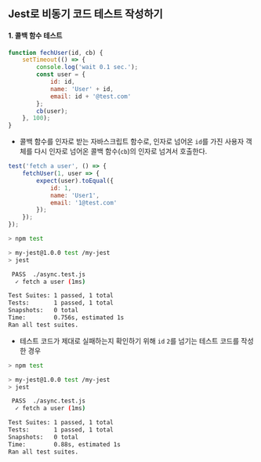 ## Jest로 비동기 코드 테스트 작성하기

#### 1. 콜백 함수 테스트

```javascript
function fechUser(id, cb) {
    setTimeout(() => {
        console.log('wait 0.1 sec.');
        const user = {
            id: id,
            name: 'User' + id,
            email: id + '@test.com'
        };
        cb(user);
    }, 100);
}
```

- 콜백 함수를 인자로 받는 자바스크립트 함수로, 인자로 넘어온 `id`를 가진 사용자 객체를 다시 인자로 넘어온 콜백 함수(`cb`)의 인자로 넘겨서 호출한다.

```javascript
test('fetch a user', () => {
    fetchUser(1, user => {
        expect(user).toEqual({
            id: 1,
            name: 'User1',
            email: '1@test.com'
        });
    });
});
```

```bash
> npm test

> my-jest@1.0.0 test /my-jest
> jest

 PASS  ./async.test.js
  ✓ fetch a user (1ms)

Test Suites: 1 passed, 1 total
Tests:       1 passed, 1 total
Snapshots:   0 total
Time:        0.756s, estimated 1s
Ran all test suites.
```

- 테스트 코드가 제대로 실패하는지 확인하기 위해 `id` `2`를 넘기는 테스트 코드를 작성한 경우

```bash
> npm test

> my-jest@1.0.0 test /my-jest
> jest

 PASS  ./async.test.js
  ✓ fetch a user (1ms)

Test Suites: 1 passed, 1 total
Tests:       1 passed, 1 total
Snapshots:   0 total
Time:        0.88s, estimated 1s
Ran all test suites.
```

